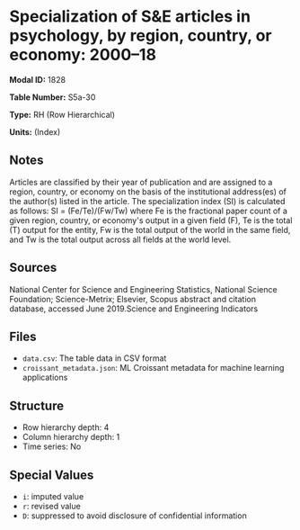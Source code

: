 # Specialization of S&E articles in psychology, by region, country, or economy: 2000–18

**Modal ID:** 1828

**Table Number:** S5a-30

**Type:** RH (Row Hierarchical)

**Units:** (Index)

## Notes

Articles are classified by their year of publication and are assigned to a region, country, or economy on the basis of the institutional address(es) of the author(s) listed in the article. The specialization index (SI) is calculated as follows: SI = (Fe/Te)/(Fw/Tw) where Fe is the fractional paper count of a given region, country, or economy's output in a given field (F), Te is the total (T) output for the entity, Fw is the total output of the world in the same field, and Tw is the total output across all fields at the world level.

## Sources

National Center for Science and Engineering Statistics, National Science Foundation; Science-Metrix; Elsevier, Scopus abstract and citation database, accessed June 2019.Science and Engineering Indicators

## Files

- `data.csv`: The table data in CSV format
- `croissant_metadata.json`: ML Croissant metadata for machine learning applications

## Structure

- Row hierarchy depth: 4
- Column hierarchy depth: 1
- Time series: No

## Special Values

- `i`: imputed value
- `r`: revised value
- `D`: suppressed to avoid disclosure of confidential information

